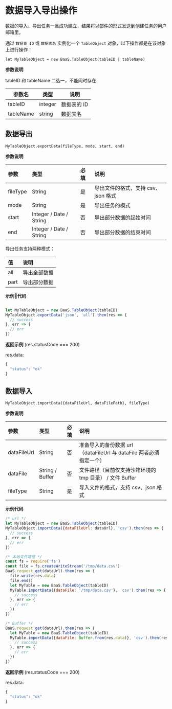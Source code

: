 # 数据导入导出操作

数据的导入、导出任务一旦成功建立，结果将以邮件的形式发送到创建任务的用户邮箱里。

通过 `数据表 ID` 或 `数据表名` 实例化一个 `TableObject` 对象，以下操作都是在该对象上进行操作：

`let MyTableObject = new BaaS.TableObject(tableID | tableName)`

**参数说明**

tableID 和 tableName 二选一，不能同时存在

| 参数名    | 类型    | 说明                                 |
|-----------|---------|--------------------------------------|
| tableID   | integer | 数据表的 ID                          |
| tableName | string  | 数据表名                             |

## 数据导出

`MyTableObject.exportData(fileType, mode, start, end)`

**参数说明**

| 参数      | 类型   | 必填 | 说明 |
| :-----   | :-----  | :-- | :---|
| fileType | String  |  是 | 导出文件的格式，支持 csv、json 格式 |
| mode     | String  |  是  | 导出任务的模式|
| start    | Integer / Date / String |  否  | 导出部分数据的起始时间 |
| end      | Integer / Date / String |  否  | 导出部分数据的结束时间 |

导出任务支持两种模式：

|    值   |    说明      |
| :-----  | :---------  |
| all     |  导出全部数据 |
| part    |  导出部分数据 |

**示例代码**

```js

let MyTableObject = new BaaS.TableObject(tableID)
MyTableObject.exportData('json', 'all').then(res => {
  // success
}, err => {
  // err
})
```

**返回示例** (res.statusCode === 200)

res.data:
```js
{
  "status": "ok"
}
```


## 数据导入

`MyTableObject.importData({dataFileUrl, dataFilePath}, fileType)`

**参数说明**

| 参数         | 类型     | 必填 | 说明 |
| :-----      | :-----  | :-- | :---|
| dataFileUrl | String  |  否  | 准备导入的备份数据 url （dataFileUrl 与 dataFile 两者必须指定一个） |
| dataFile    | String / Buffer |  否  | 文件路径（目前仅支持沙箱环境的 tmp 目录） / 文件 Buffer |
| fileType    | String  |  是 | 导入文件的格式，支持 csv、json 格式 |

**示例代码**

```js
/* url */
let MyTableObject = new BaaS.TableObject(tableID)
MyTableObject.importData({dataFileUrl: dataUrl}, 'csv').then(res => {
  // success
}, err => {
  // err
})

/* 本地文件路径 */
const fs = require('fs')
const file = fs.createWriteStream('/tmp/data.csv')
BaaS.request.get(dataUrl).then(res => {
  file.write(res.data)
  file.end()
  let MyTable = new BaaS.TableObject(tableID)
  MyTable.importData({dataFile: '/tmp/data.csv'}, 'csv').then(res => {
    // success
  }, err => {
    // err
  })
})

/* Buffer */
BaaS.request.get(dataUrl).then(res => {
  let MyTable = new BaaS.TableObject(tableID)
  MyTable.importData({dataFile: Buffer.from(res.data)}, 'csv').then(res => {
    // success
  }, err => {
    // err
  })
})
```

**返回示例** (res.statusCode === 200)

res.data:
```js
{
  "status": "ok"
}
```

